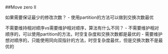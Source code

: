 ##Move zero II

如果需要保证最少的修改次数？
    - 使用partition的方法可以做到交换次数最优
    
不需要维持相对顺序vs需要维护相对顺序，算法有什么不同？
    - 不需要维护相对顺序的，可以使用partition的方法，时空复杂度和交换次数都是最优的
    - 需要维护想对顺序的，只能使用同向双指针的方法，时空复杂度最优，但是交换次数不是最优的

